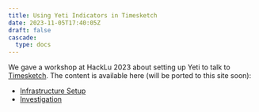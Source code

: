 ```yaml
---
title: Using Yeti Indicators in Timesketch
date: 2023-11-05T17:40:05Z
draft: false
cascade:
  type: docs
---
```


We gave a workshop at HackLu 2023 about setting up Yeti to talk to
[Timesketch](https://github.com/google/timesketch). The content is available
here (will be ported to this site soon):

- [Infrastructure Setup](https://docs.google.com/document/d/1TKqOleH2rdtPjybUt3PYybJ7RrH59kqaHnmywJhRPGk/edit#heading=h.rbid6qmh936d)
- [Investigation](https://docs.google.com/document/d/1DE3RyDV4GxzAzyu4stT3XPHhJf6a8TrWpTLBSE2DfR0/edit#heading=h.hjhqi687lyei)
